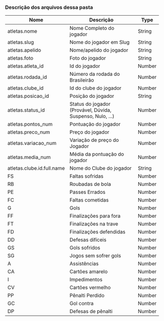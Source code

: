 ### Descrição dos arquivos dessa pasta ###


| Nome | Descrição | Type |
| ------------------- | ------------------- | ------------------- |
| atletas.nome | Nome Completo do jogador | String
| atletas.slug | Nome do jogador em Slug | String
| atletas.apelido | Nome/apelido do jogador | String
| atletas.foto | Foto do jogador | String
| atletas.atleta_id |  	Id do jogador | Number
| atletas.rodada_id |  Número da rodada do Brasileirão | Number
| atletas.clube_id | Id do clube do jogador | Number
| atletas.posicao_id | Posição do jogador | String
| atletas.status_id | Status do jogador (Provável, Dúvida, Suspenso, Nulo, ...) | Number
| atletas.pontos_num | Pontuação do jogador | Number
| atletas.preco_num | Preço do jogador | Number
| atletas.variacao_num | Variação de preço do Jogador | Number
| atletas.media_num | Média da pontuação do jogador | Number
| atletas.clube.id.full.name | Nome do Clube do jogador | String
| FS | Faltas sofridas | Number
| RB | Roubadas de bola | Number
| PE | Passes Errados | Number
| FC | Faltas cometidas | Number
| G | Gols | Number
| FF | Finalizações para fora | Number
| FT | Finalizações na trave | Number
| FD | Finalizações defendidas | Number
| DD | Defesas difíceis | Number
| GS | Gols sofridos | Number
| SG | Jogos sem sofrer gols | Number
| A | Assistências | Number
| CA | Cartões amarelo | Number
| I | Impedimentos | Number
| CV | Cartões vermelho | Number
| PP | Pênalti Perdido | Number
| GC | Gol contra | Number
| DP | Defesas de pênalti | Number